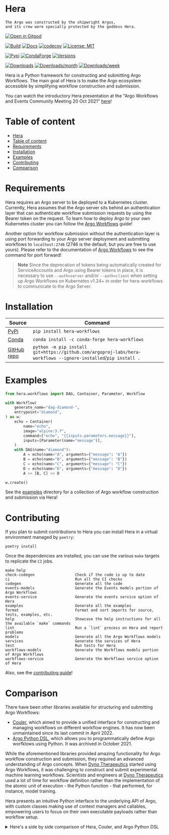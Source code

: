 # Hera

```text
The Argo was constructed by the shipwright Argus,
and its crew were specially protected by the goddess Hera.
```


[![Open in Gitpod](https://gitpod.io/button/open-in-gitpod.svg)](https://gitpod.io/#https://github.com/argoproj-labs/hera-workflows)

[![Build](https://github.com/argoproj-labs/hera-workflows/actions/workflows/cicd.yaml/badge.svg)](./.github/workflows/cicd.yaml)
[![Docs](https://readthedocs.org/projects/hera-workflows/badge/?version=stable)](https://hera-workflows.readthedocs.io/en/stable/?badge=stable)
[![codecov](https://codecov.io/gh/argoproj-labs/hera-workflows/branch/main/graph/badge.svg?token=x4tvsQRKXP)](https://codecov.io/gh/argoproj-labs/hera-workflows)
[![License: MIT](https://img.shields.io/badge/License-MIT-yellow.svg)](https://opensource.org/licenses/MIT)

[![Pypi](https://img.shields.io/pypi/v/hera-workflows.svg)](https://pypi.python.org/pypi/hera-workflows)
[![CondaForge](https://anaconda.org/conda-forge/hera-workflows/badges/version.svg)](https://anaconda.org/conda-forge/hera-workflows)
[![Versions](https://img.shields.io/pypi/pyversions/hera-workflows.svg)](https://github.com/argoproj-labs/hera-workflows)

[![Downloads](https://pepy.tech/badge/hera-workflows)](https://pepy.tech/project/hera-workflows)
[![Downloads/month](https://pepy.tech/badge/hera-workflows/month)](https://pepy.tech/project/hera-workflows)
[![Downloads/week](https://pepy.tech/badge/hera-workflows/week)](https://pepy.tech/project/hera-workflows)


Hera is a Python framework for constructing and submitting Argo Workflows. The main goal of Hera is to make the Argo ecosystem accessible by simplifying workflow construction and submission.

You can watch the introductory Hera presentation at the "Argo Workflows and Events Community Meeting 20 Oct 2021" [here](https://www.youtube.com/watch?v=QETfzfVV-GY&t=181s)!

# Table of content

- [Hera](#hera)
- [Table of content](#table-of-content)
- [Requirements](#requirements)
- [Installation](#installation)
- [Examples](#examples)
- [Contributing](#contributing)
- [Comparison](#comparison)

# Requirements

Hera requires an Argo server to be deployed to a Kubernetes cluster. Currently, Hera assumes that the Argo server sits behind an authentication layer that can authenticate workflow submission requests by using the Bearer token on the request. To learn how to deploy Argo to your own Kubernetes cluster you can follow the [Argo Workflows](https://argoproj.github.io/argo-workflows/quick-start/) guide!

Another option for workflow submission without the authentication layer is using port forwarding to your Argo server deployment and submitting workflows to `localhost:2746` (2746 is the default, but you are free to use yours). Please refer to the documentation of [Argo Workflows](https://argoproj.github.io/argo-workflows/quick-start/) to see the command for port forward!

> **Note**
> Since the deprecation of tokens being automatically created for ServiceAccounts and Argo using Bearer tokens in place,
> it is necessary to use `--auth=server` and/or `--auth=client` when setting up Argo Workflows on Kubernetes v1.24+ 
> in order for hera-workflows to communicate to the Argo Server.

# Installation

| Source                                                         | Command                                                                                                        |
|----------------------------------------------------------------|----------------------------------------------------------------------------------------------------------------|
| [PyPi](https://pypi.org/project/hera-workflows/)               | `pip install hera-workflows`                                                                                   |
| [Conda](https://anaconda.org/conda-forge/hera-workflows)       | `conda install -c conda-forge hera-workflows`                                                                  |
| [GitHub repo](https://github.com/argoproj-labs/hera-workflows) | `python -m pip install git+https://github.com/argoproj-labs/hera-workflows --ignore-installed`/`pip install .` |

# Examples

```python
from hera.workflows import DAG, Container, Parameter, Workflow

with Workflow(
    generate_name="dag-diamond-",
    entrypoint="diamond",
) as w:
    echo = Container(
        name="echo",
        image="alpine:3.7",
        command=["echo", "{{inputs.parameters.message}}"],
        inputs=[Parameter(name="message")],
    )
    with DAG(name="diamond"):
        A = echo(name="A", arguments={"message": "A"})
        B = echo(name="B", arguments={"message": "B"})
        C = echo(name="C", arguments={"message": "C"})
        D = echo(name="D", arguments={"message": "D"})
        A >> [B, C] >> D

w.create()
```

See the [examples](./examples/) directory for a collection of Argo workflow construction and submission via Hera!

# Contributing

If you plan to submit contributions to Hera you can install Hera in a virtual environment managed by `poetry`:

```shell
poetry install
```

Once the dependencies are installed, you can use the various `make` targets to replicate the `CI` jobs.

```
make help
check-codegen                  Check if the code is up to date
ci                             Run all the CI checks
codegen                        Generate all the code
events-models                  Generate the Events models portion of Argo Workflows
events-service                 Generate the events service option of Hera
examples                       Generate all the examples
format                         Format and sort imports for source, tests, examples, etc.
help                           Showcase the help instructions for all the available `make` commands
lint                           Run a `lint` process on Hera and report problems
models                         Generate all the Argo Workflows models
services                       Generate the services of Hera
test                           Run tests for Hera
workflows-models               Generate the Workflows models portion of Argo Workflows
workflows-service              Generate the Workflows service option of Hera
```

Also, see the [contributing guide](./CONTRIBUTING.md)!

# Comparison

There have been other libraries available for structuring and submitting Argo Workflows:

- [Couler](https://github.com/couler-proj/couler), which aimed to provide a unified interface for constructing and managing workflows on different workflow engines. It has now been unmaintained since its last commit in April 2022.
- [Argo Python DSL](https://github.com/argoproj-labs/argo-python-dsl), which allows you to programmatically define Argo worfklows using Python. It was archived in October 2021.

While the aforementioned libraries provided amazing functionality for Argo workflow construction and submission, they required an advanced understanding of Argo concepts. When [Dyno Therapeutics](https://dynotx.com) started using Argo Workflows, it was challenging to construct and submit experimental machine learning workflows. Scientists and engineers at [Dyno Therapeutics](https://dynotx.com) used a lot of time for workflow definition rather than the implementation of the atomic unit of execution - the Python function - that performed, for instance, model training.

Hera presents an intuitive Python interface to the underlying API of Argo, with custom classes making use of context managers and callables, empowering users to focus on their own executable payloads rather than workflow setup.

<details><summary>Here's a side by side comparison of Hera, Couler, and Argo Python DSL</summary>


You will see how Hera has focused on reducing the complexity of Argo concepts while also reducing the total lines of code required to construct the `diamond` example, which can be <a href="https://github.com/argoproj/argo-workflows/blob/2a9bd6c83601990259fd5162edeb425741757484/examples/dag-diamond.yaml">found in the upstream Argo repository</a>.


<table>
<tr><th>Hera</th><th>Couler</th><th>Argo Python DSL</th></tr>
<tr>

<td valign="top"><p>

```python
from hera.workflows import DAG, Container, Parameter, Workflow

with Workflow(
    generate_name="dag-diamond-",
    entrypoint="diamond",
) as w:
    echo = Container(
        name="echo",
        image="alpine:3.7",
        command=["echo", "{{inputs.parameters.message}}"],
        inputs=[Parameter(name="message")],
    )
    with DAG(name="diamond"):
        A = echo(name="A", arguments={"message": "A"})
        B = echo(name="B", arguments={"message": "B"})
        C = echo(name="C", arguments={"message": "C"})
        D = echo(name="D", arguments={"message": "D"})
        A >> [B, C] >> D

w.create()
```

</p></td>

<td valign="top"><p>

```python
import couler.argo as couler
from couler.argo_submitter import ArgoSubmitter


def job(name):
    couler.run_container(
        image="docker/whalesay:latest",
        command=["cowsay"],
        args=[name],
        step_name=name,
    )


def diamond():
    couler.dag(
        [
            [lambda: job(name="A")],
            [lambda: job(name="A"), lambda: job(name="B")],  # A -> B
            [lambda: job(name="A"), lambda: job(name="C")],  # A -> C
            [lambda: job(name="B"), lambda: job(name="D")],  # B -> D
            [lambda: job(name="C"), lambda: job(name="D")],  # C -> D
        ]
    )


diamond()
submitter = ArgoSubmitter()
couler.run(submitter=submitter)
```

</p></td>

<td valign="top"><p>

```python
from argo.workflows.dsl import Workflow

from argo.workflows.dsl.tasks import *
from argo.workflows.dsl.templates import *


class DagDiamond(Workflow):

    @task
    @parameter(name="message", value="A")
    def A(self, message: V1alpha1Parameter) -> V1alpha1Template:
        return self.echo(message=message)

    @task
    @parameter(name="message", value="B")
    @dependencies(["A"])
    def B(self, message: V1alpha1Parameter) -> V1alpha1Template:
        return self.echo(message=message)

    @task
    @parameter(name="message", value="C")
    @dependencies(["A"])
    def C(self, message: V1alpha1Parameter) -> V1alpha1Template:
        return self.echo(message=message)

    @task
    @parameter(name="message", value="D")
    @dependencies(["B", "C"])
    def D(self, message: V1alpha1Parameter) -> V1alpha1Template:
        return self.echo(message=message)

    @template
    @inputs.parameter(name="message")
    def echo(self, message: V1alpha1Parameter) -> V1Container:
        container = V1Container(
            image="alpine:3.7",
            name="echo",
            command=["echo", "{{inputs.parameters.message}}"],
        )

        return container
```

</p></td>
</tr>
</table>
</details>
